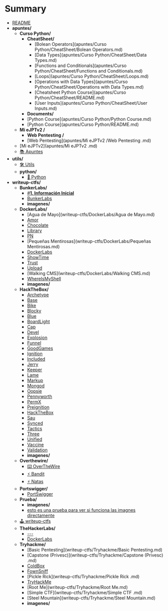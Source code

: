 # Summary

- [README](README.md)
- **apuntes/**
  - **Curso Python/**
    - **CheatSheet/**
      - [Bolean Operators](apuntes/Curso Python/CheatSheet/Bolean Operators.md)
      - [Data Types](apuntes/Curso Python/CheatSheet/Data Types.md)
      - [Functions and Conditionals](apuntes/Curso Python/CheatSheet/Functions and Conditionals.md)
      - [Loops](apuntes/Curso Python/CheatSheet/Loops.md)
      - [Operations with Data Types](apuntes/Curso Python/CheatSheet/Operations with Data Types.md)
      - [Cheatsheet Python Course](apuntes/Curso Python/CheatSheet/README.md)
      - [User Inputs](apuntes/Curso Python/CheatSheet/User Inputs.md)
    - **Documents/**
    - [Python Course](apuntes/Curso Python/Python Course.md)
    - [Python Course](apuntes/Curso Python/README.md)
  - **Mi eJPTv2 /**
    - **Web Pentesting /**
    - [Web Pentesting](apuntes/Mi eJPTv2 /Web Pentesting .md)
  - [Mi eJPTv2](apuntes/Mi eJPTv2 .md)
  - [📚 Apuntes](apuntes/README.md)
- **utils/**
  - [🛠️ Utils](utils/README.md)
  - **python/**
    - [🐍 Python](utils/python/README.md)
- **writeup-ctfs/**
  - **BunkerLabs/**
    - [#**1. Información Inicial**](writeup-ctfs/BunkerLabs/Document.md)
    - [BunkerLabs](writeup-ctfs/BunkerLabs/README.md)
    - **imagenes/**
  - **DockerLabs/**
    - [Agua de Mayo](writeup-ctfs/DockerLabs/Agua de Mayo.md)
    - [Amor](writeup-ctfs/DockerLabs/Amor.md)
    - [Chocolate](writeup-ctfs/DockerLabs/Chocolate.md)
    - [Library](writeup-ctfs/DockerLabs/Library.md)
    - [PN](writeup-ctfs/DockerLabs/PN.md)
    - [Pequeñas Mentirosas](writeup-ctfs/DockerLabs/Pequeñas Mentirosas.md)
    - [DockerLabs](writeup-ctfs/DockerLabs/README.md)
    - [ShowTime](writeup-ctfs/DockerLabs/ShowTime.md)
    - [Trust](writeup-ctfs/DockerLabs/Trust.md)
    - [Upload](writeup-ctfs/DockerLabs/Upload.md)
    - [Walking CMS](writeup-ctfs/DockerLabs/Walking CMS.md)
    - [WhereIsMyShell](writeup-ctfs/DockerLabs/WhereIsMyShell.md)
    - **imagenes/**
  - **HackTheBox/**
    - [Archetype](writeup-ctfs/HackTheBox/Archetype.md)
    - [Base](writeup-ctfs/HackTheBox/Base.md)
    - [Bike](writeup-ctfs/HackTheBox/Bike.md)
    - [Blocky](writeup-ctfs/HackTheBox/Blocky.md)
    - [Blue](writeup-ctfs/HackTheBox/Blue.md)
    - [BoardLight](writeup-ctfs/HackTheBox/BoardLight.md)
    - [Cap](writeup-ctfs/HackTheBox/Cap.md)
    - [Devel](writeup-ctfs/HackTheBox/Devel.md)
    - [Explosion](writeup-ctfs/HackTheBox/Explosion.md)
    - [Funnel](writeup-ctfs/HackTheBox/Funnel.md)
    - [GoodGames](writeup-ctfs/HackTheBox/GoodGames.md)
    - [Ignition](writeup-ctfs/HackTheBox/Ignition.md)
    - [Included](writeup-ctfs/HackTheBox/Included.md)
    - [Jerry](writeup-ctfs/HackTheBox/Jerry.md)
    - [Keeper](writeup-ctfs/HackTheBox/Keeper.md)
    - [Lame](writeup-ctfs/HackTheBox/Lame.md)
    - [Markup](writeup-ctfs/HackTheBox/Markup.md)
    - [Mongod](writeup-ctfs/HackTheBox/Mongod.md)
    - [Oopsie](writeup-ctfs/HackTheBox/Oopsie.md)
    - [Pennyworth](writeup-ctfs/HackTheBox/Pennyworth.md)
    - [PermX](writeup-ctfs/HackTheBox/PermX.md)
    - [Preignition](writeup-ctfs/HackTheBox/Preignition.md)
    - [ HackTheBox](writeup-ctfs/HackTheBox/README.md)
    - [Sau](writeup-ctfs/HackTheBox/Sau.md)
    - [Synced](writeup-ctfs/HackTheBox/Synced.md)
    - [Tactics](writeup-ctfs/HackTheBox/Tactics.md)
    - [Three](writeup-ctfs/HackTheBox/Three.md)
    - [Unified](writeup-ctfs/HackTheBox/Unified.md)
    - [Vaccine](writeup-ctfs/HackTheBox/Vaccine.md)
    - [Validation](writeup-ctfs/HackTheBox/Validation.md)
    - **imagenes/**
  - **Overthewire/**
    - [⌨️ OverTheWire](writeup-ctfs/Overthewire/README.md)
    - [⚡ Bandit](writeup-ctfs/Overthewire/bandit.md)
    - [⚡ Natas](writeup-ctfs/Overthewire/natas.md)
  - **Portswigger/**
    - [PortSwigger](writeup-ctfs/Portswigger/README.md)
  - **Prueba/**
    - **imagenes/**
    - [esto es una prueba para ver si funciona las imagnes directamente](writeup-ctfs/Prueba/test.md)
  - [🕹️ writeup-ctfs](writeup-ctfs/README.md)
  - **TheHackerLabs/**
    - [---](writeup-ctfs/TheHackerLabs/Cyberpunk.md)
    - [DockerLabs](writeup-ctfs/TheHackerLabs/README.md)
  - **Tryhackme/**
    - [Basic Pentesting](writeup-ctfs/Tryhackme/Basic Pentesting.md)
    - [Capstone (Privesc)](writeup-ctfs/Tryhackme/Capstone (Privesc) .md)
    - [ColdBox](writeup-ctfs/Tryhackme/ColdBox.md)
    - [FownSniff](writeup-ctfs/Tryhackme/FownSniff.md)
    - [Pickle Rick](writeup-ctfs/Tryhackme/Pickle Rick .md)
    - [TryHackMe](writeup-ctfs/Tryhackme/README.md)
    - [Root Me](writeup-ctfs/Tryhackme/Root Me.md)
    - [Simple CTF](writeup-ctfs/Tryhackme/Simple CTF .md)
    - [Steel Mountain](writeup-ctfs/Tryhackme/Steel Mountain.md)
    - **imagenes/**
